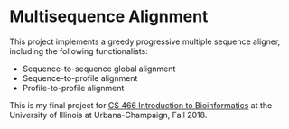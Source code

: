 # Multisequence Alignment

This project implements a greedy progressive multiple sequence aligner, 
including the following functionalists: 
- Sequence-to-sequence global alignment 
- Sequence-to-profile alignment 
- Profile-to-profile alignment 

This is my final project for 
[CS 466 Introduction to Bioinformatics](http://www.el-kebir.net/teaching/CS466.html) 
at the University of Illinois at Urbana-Champaign, Fall 2018.
